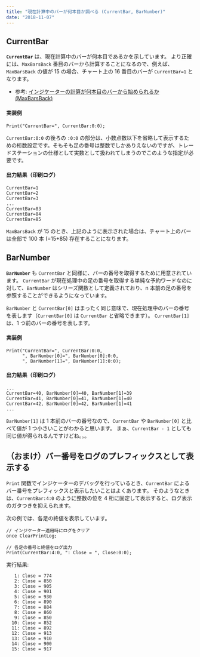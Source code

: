 ```yaml
---
title: "現在計算中のバーが何本目か調べる (CurrentBar, BarNumber)"
date: "2018-11-07"
---
```


CurrentBar
----

**`CurrentBar`** は、現在計算中のバーが何本目であるかを示しています。
より正確には、`MaxBarsBack` 番目のバーから計算することになるので、例えば、`MaxBarsBack` の値が 15 の場合、チャート上の 16 番目のバーが `CurrentBar=1` となります。

- 参考: [インジケーターの計算が何本目のバーから始められるか (MaxBarsBack)](max-bars-back.html)

#### 実装例

~~~
Print("CurrentBar=", CurrentBar:0:0);
~~~

<div class="note">
<code>CurrentBar:0:0</code> の後ろの <code>:0:0</code> の部分は、小数点数以下を省略して表示するための桁数設定です。そもそも足の番号は整数でしかありえないのですが、トレードステーションの仕様として実数として扱われてしまうのでこのような指定が必要です。
</div>

#### 出力結果（印刷ログ）

~~~
CurrentBar=1
CurrentBar=2
CurrentBar=3
...
CurrentBar=83
CurrentBar=84
CurrentBar=85
~~~

`MaxBarsBack` が 15 のとき、上記のように表示された場合は、チャート上のバーは全部で 100 本 (=15+85) 存在することになります。


BarNumber
----

**`BarNumber`** も `CurrentBar` と同様に、バーの番号を取得するために用意されています。
`CurrentBar` が現在処理中の足の番号を取得する単純な予約ワードなのに対して、`BarNumber` はシリーズ関数として定義されており、n 本前の足の番号を参照することができるようになっています。

`BarNumber` と `CurrentBar[0]` はまったく同じ意味で、現在処理中のバーの番号を表します（`CurrentBar[0]` は `CurrentBar` と省略できます）。
`CurrentBar[1]` は、1 つ前のバーの番号を表します。

#### 実装例

~~~
Print("CurrentBar=", CurrentBar:0:0,
      ", BarNumber[0]=", BarNumber[0]:0:0,
      ", BarNumber[1]=", BarNumber[1]:0:0);
~~~

#### 出力結果（印刷ログ）

~~~
...
CurrentBar=40, BarNumber[0]=40, BarNumber[1]=39
CurrentBar=41, BarNumber[0]=41, BarNumber[1]=40
CurrentBar=42, BarNumber[0]=42, BarNumber[1]=41
...
~~~

`BarNumber[1]` は 1 本前のバーの番号なので、`CurrentBar` や `BarNumber[0]` と比べて値が 1 つ小さいことがわかると思います。
まぁ、`CurrentBar - 1` としても同じ値が得られるんですけどね。。。


（おまけ）バー番号をログのプレフィックスとして表示する
----

`Print` 関数でインジケーターのデバッグを行っているとき、`CurrentBar` によるバー番号をプレフィックスと表示したいことはよくあります。
そのようなときは、`CurrentBar:4:0` のように整数の位を 4 桁に固定して表示すると、ログ表示のガタつきを抑えられます。

次の例では、各足の終値を表示しています。

~~~
// インジケーター適用時にログをクリア
once ClearPrintLog;

// 各足の番号と終値をログ出力
Print(CurrentBar:4:0, ": Close = ", Close:0:0);
~~~

実行結果:

~~~
   1: Close = 774
   2: Close = 850
   3: Close = 905
   4: Close = 901
   5: Close = 930
   6: Close = 890
   7: Close = 884
   8: Close = 860
   9: Close = 850
  10: Close = 852
  11: Close = 892
  12: Close = 913
  13: Close = 910
  14: Close = 900
  15: Close = 917
~~~

